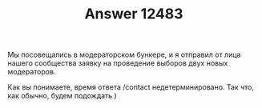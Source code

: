 ﻿---
title: "Answer 12483"
se.owner.user_id: 1984
se.owner.display_name: "Nofate"
se.owner.link: "https://ru.meta.stackoverflow.com/users/1984/nofate"
se.answer_id: 12483
se.question_id: 12418
se.post_type: answer
se.is_accepted: True
---
<p>Мы посовещались в модераторском бункере, и я отправил от лица нашего сообщества заявку на проведение выборов двух новых модераторов.</p>
<p>Как вы понимаете, время ответа /contact недетерминировано. Так что, как обычно, будем подождать )</p>
